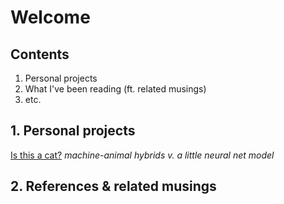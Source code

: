 # Welcome

## Contents
1. Personal projects
2. What I've been reading (ft. related musings)
3. etc.

## 1. Personal projects

[Is this a cat?](projects/isthisacat.md) <i>machine-animal hybrids v. a little neural net model</i>

## 2. References & related musings
